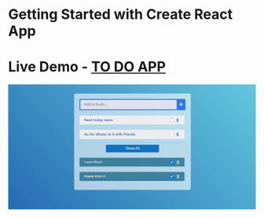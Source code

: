 # Getting Started with Create React App

# Live Demo - [TO DO APP](thebluetodoapp.netlify.app)

![Image of Yaktocat](./public/todo.png)
